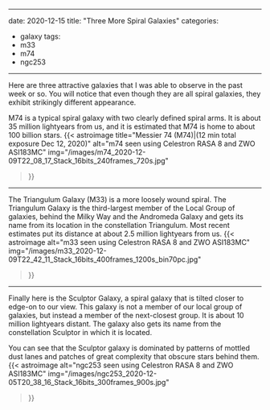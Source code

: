 ------
date: 2020-12-15
title: "Three More Spiral Galaxies"
categories:
- galaxy
tags:
- m33
- m74
- ngc253
---
Here are three attractive galaxies that I was able to observe in the past week or so.  You will notice that even though they are all spiral galaxies, they exhibit strikingly different appearance. 


<!--more-->
M74 is a typical spiral galaxy with two clearly defined spiral arms.
It is about 35 million lightyears from us, and it
is estimated that M74 is home to about 100 billion stars.
{{< astroimage
title="Messier 74 (M74)|(12 min total exposure Dec 12, 2020)"
   alt="m74 seen using Celestron RASA 8 and ZWO ASI183MC"
   img="/images/m74_2020-12-09T22_08_17_Stack_16bits_240frames_720s.jpg"
>}}

---

The Triangulum Galaxy (M33) is a more loosely wound spiral. The Triangulum Galaxy is the third-largest member of the Local Group of galaxies, behind the Milky Way and the Andromeda Galaxy and gets its name from its location in the constellation Triangulum.  Most recent estimates put its distance at about 2.5 million lightyears from us.
{{< astroimage
   alt="m33 seen using Celestron RASA 8 and ZWO ASI183MC"
   img="/images/m33_2020-12-09T22_42_11_Stack_16bits_400frames_1200s_bin70pc.jpg"
>}}

---

Finally here is the Sculptor Galaxy, a spiral galaxy that is tilted closer to edge-on to our view. This galaxy is not a member of our local group of galaxies, but instead a member of the next-closest group. It is about 10 million lightyears distant.  The galaxy also gets its name from the constellation Sculptor in which it is located.

You can see that the Sculptor galaxy is dominated by patterns of mottled dust lanes and patches of great complexity that obscure stars behind them.
{{< astroimage
   alt="ngc253 seen using Celestron RASA 8 and ZWO ASI183MC"
   img="/images/ngc253_2020-12-05T20_38_16_Stack_16bits_300frames_900s.jpg"
>}}